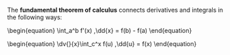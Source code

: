 The **fundamental theorem of calculus** connects derivatives and integrals in the following ways:

\begin{equation}
\int_a^b f'(x) \,\dd{x} = f(b) - f(a)
\end{equation}

\begin{equation}
\dv{}{x}\int_c^x f(u) \,\dd{u} = f(x)
\end{equation}